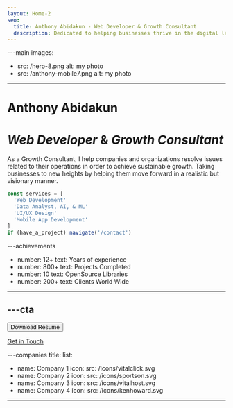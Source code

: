 ```yaml
---
layout: Home-2
seo:
  title: Anthony Abidakun - Web Developer & Growth Consultant
  description: Dedicated to helping businesses thrive in the digital landscape. I helps organisations identify and fix the issues they face when trying to reach their goals.
---
```




---main
images:
  - src: /hero-8.png
    alt: my photo
  - src: /anthony-mobile7.png
    alt: my photo
---

# <Typewriter>Anthony Abidakun</Typewriter>

# *Web Developer* <span>&</span> *Growth Consultant*

As a Growth Consultant, I help companies and organizations resolve issues related to their operations in order to achieve sustainable growth. Taking businesses to new heights by helping them move forward in a realistic but visionary manner.


```js {2-5} showLineNumbers
const services = [
  'Web Development'
  'Data Analyst, AI, & ML'
  'UI/UX Design'
  'Mobile App Development'
]
if (have_a_project) navigate('/contact')
```



---achievements
- number: 12+
  text: Years of experience
- number: 800+
  text: Projects Completed
- number: 10
  text: OpenSource Libraries
- number: 200+
  text: Clients World Wide
---



---cta
---
<Button href="/downloads/Data+Analyst+Resume+2023.pdf" size="sm">
  Download Resume
</Button>

[Get in Touch](/contact)


---companies
title:
list:
  - name: Company 1
    icon:
      src: /icons/vitalclick.svg
  - name: Company 2
    icon:
      src: /icons/sportson.svg
  - name: Company 3
    icon:
      src: /icons/vitalhost.svg
  - name: Company 4
    icon:
      src: /icons/kenhoward.svg
---